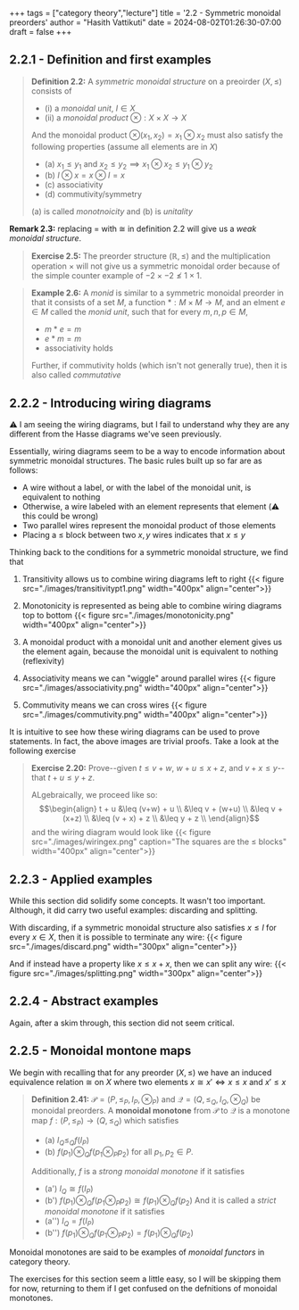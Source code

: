 +++
tags = ["category theory","lecture"]
title = '2.2 - Symmetric monoidal preorders'
author = "Hasith Vattikuti"
date = 2024-08-02T01:26:30-07:00
draft = false
+++

## 2.2.1 - Definition and first examples

> **Definition 2.2:** A *symmetric monoidal structure* on a preoirder $(X, \leq)$ consists of
> - (i) a *monoidal unit*, $I \in X$
> - (ii) a *monoidal product* $\otimes: X \times X \rightarrow X$
>
> And the monoidal product $\otimes(x_1,x_2) = x_1 \otimes x_2$ must also satisfy the following properties (assume all elements are in $X$)
> - (a) $x_1 \leq y_1$ and $x_2 \leq y_2 \implies x_1 \otimes x_2 \leq y_1 \otimes y_2$
> - (b) $I \otimes x = x \otimes I = x$
> - (c) associativity
> - (d) commutivity/symmetry
> 
> (a) is called *monotnoicity* and (b) is *unitality*

**Remark 2.3:** replacing $=$ with $\cong$ in definition 2.2 will give us a *weak monoidal structure*.

> **Exercise 2.5:** The preorder structure $(\mathbb{R}, \leq)$ and the multiplication operation $\times$ will not give us a symmetric monoidal order because of the simple counter example of $-2 \times -2 \nleq 1 \times 1$.

> **Example 2.6:** A *monid* is similar to a symmetric monoidal preorder in that it consists of a set $M$, a function $*: M\times M \rightarrow M$, and an elment $e \in M$ called the *monid unit*, such that for every $m,n,p \in M$,
> - $m * e = m$
> - $e * m = m$
> - associativity holds
> 
> Further, if commutivity holds (which isn't not generally true),  then it is also called *commutative*

## 2.2.2 - Introducing wiring diagrams
:warning: I am seeing the wiring diagrams, but I fail to understand why they are any different from the Hasse diagrams we've seen previously.

Essentially, wiring diagrams seem to be a way to encode information about symmetric monoidal structures. The basic rules built up so far are as follows:
- A wire without a label, or with the label of the monoidal unit, is equivalent to nothing
- Otherwise, a wire labeled with an element represents that element (:warning: this could be wrong)
- Two parallel wires represent the monoidal product of those elements
- Placing a $\leq$ block between two $x,y$ wires indicates that $x \leq y$

Thinking back to the conditions for a symmetric monoidal structure, we find that
1. Transitivity allows us to combine wiring diagrams left to right
{{< figure src="./images/transitivitypt1.png" width="400px" align="center">}}

1. Monotonicity is represented as being able to combine wiring diagrams top to bottom
{{< figure src="./images/monotonicity.png" width="400px" align="center">}}

1. A monoidal product with a monoidal unit and another element gives us the element again, because the monoidal unit is equivalent to nothing (reflexivity)

1. Associativity means we can "wiggle" around parallel wires
{{< figure src="./images/associativity.png" width="400px" align="center">}}

1. Commutivity means we can cross wires
{{< figure src="./images/commutivity.png" width="400px" align="center">}}

It is intuitive to see how these wiring diagrams can be used to prove statements. In fact, the above images are trivial proofs. Take a look at the following exercise

> **Exercise 2.20:**
> Prove--given $t \leq v+w$, $w+u \leq x+z$, and  $v+x \leq y$--that $t+u \leq y+z$.
>  
> ALgebraically, we proceed like so:
> $$\begin{align} 
    t + u &\leq (v+w) + u \\
    &\leq v + (w+u) \\
    &\leq v + (x+z) \\
    &\leq (v + x) + z \\
    &\leq y + z \\
\end{align}$$
> and the wiring diagram would look like
> {{< figure src="./images/wiringex.png" caption="The squares are the $\leq$ blocks" width="400px" align="center">}}

## 2.2.3 - Applied examples
While this section did solidify some concepts. It wasn't too important. Although, it did carry two useful examples: discarding and splitting.

With discarding, if a symmetric monoidal structure also satisfies $x \leq I$ for every $x \in X$, then it is possible to terminate any wire:
{{< figure src="./images/discard.png" width="300px" align="center">}}

And if instead have a property like $x \leq x + x$, then we can split any wire:
{{< figure src="./images/splitting.png" width="300px" align="center">}}

## 2.2.4 - Abstract examples 
Again, after a skim through, this section did not seem critical.

## 2.2.5 - Monoidal montone maps
We begin with recalling that for any preorder $(X,\leq)$ we have an induced equivalence relation $\cong$ on $X$ where two elements $x \cong x' \iff x \leq x$ and $x' \leq x$

> **Definition 2.41:** $\mathcal{P} = (P, \leq_P, I_P, \otimes_P)$ and $\mathcal{Q} = (Q, \leq_Q, I_Q, \otimes_Q)$ be monoidal preorders. A __monoidal monotone__ from $\mathcal{P}$ to $\mathcal{Q}$ is a monotone map $f: (P, \leq_P) \rightarrow (Q, \leq_Q)$ which satisfies
> - (a) $I_Q \leq_Q f(I_P)$
> - (b) $f(p_1) \otimes_Q f(p_1 \otimes_P p_2)$
> for all $p_1,p_2 \in P$.
> 
> Additionally, $f$ is a _strong monoidal monotone_ if it satisfies
> - (a') $I_Q \cong f(I_P)$
> - (b') $f(p_1) \otimes_Q f(p_1 \otimes_P p_2) \cong f(p_1) \otimes_Q f(p_2)$
> And it is called a _strict monoidal monotone_ if it satisfies
> - (a'') $I_Q = f(I_P)$
> - (b'') $f(p_1) \otimes_Q f(p_1 \otimes_P p_2) = f(p_1) \otimes_Q f(p_2)$

Monoidal monotones are said to be examples of _monoidal functors_ in category theory.

The exercises for this section seem a little easy, so I will be skipping them for now, returning to them if I get confused on the defnitions of monoidal monotones.
